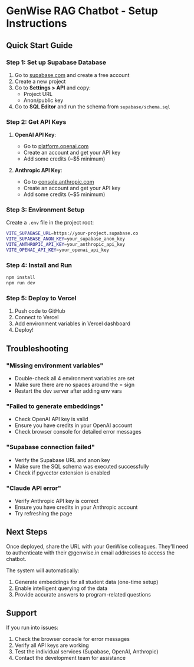 # GenWise RAG Chatbot - Setup Instructions

## Quick Start Guide

### Step 1: Set up Supabase Database

1. Go to [supabase.com](https://supabase.com) and create a free account
2. Create a new project
3. Go to **Settings > API** and copy:
   - Project URL
   - Anon/public key
4. Go to **SQL Editor** and run the schema from `supabase/schema.sql`

### Step 2: Get API Keys

1. **OpenAI API Key**:
   - Go to [platform.openai.com](https://platform.openai.com)
   - Create an account and get your API key
   - Add some credits (~$5 minimum)

2. **Anthropic API Key**:
   - Go to [console.anthropic.com](https://console.anthropic.com)
   - Create an account and get your API key
   - Add some credits (~$5 minimum)

### Step 3: Environment Setup

Create a `.env` file in the project root:

```bash
VITE_SUPABASE_URL=https://your-project.supabase.co
VITE_SUPABASE_ANON_KEY=your_supabase_anon_key
VITE_ANTHROPIC_API_KEY=your_anthropic_api_key
VITE_OPENAI_API_KEY=your_openai_api_key
```

### Step 4: Install and Run

```bash
npm install
npm run dev
```

### Step 5: Deploy to Vercel

1. Push code to GitHub
2. Connect to Vercel
3. Add environment variables in Vercel dashboard
4. Deploy!

## Troubleshooting

### "Missing environment variables"
- Double-check all 4 environment variables are set
- Make sure there are no spaces around the = sign
- Restart the dev server after adding env vars

### "Failed to generate embeddings"
- Check OpenAI API key is valid
- Ensure you have credits in your OpenAI account
- Check browser console for detailed error messages

### "Supabase connection failed"
- Verify the Supabase URL and anon key
- Make sure the SQL schema was executed successfully
- Check if pgvector extension is enabled

### "Claude API error"
- Verify Anthropic API key is correct
- Ensure you have credits in your Anthropic account
- Try refreshing the page

## Next Steps

Once deployed, share the URL with your GenWise colleagues. They'll need to authenticate with their @genwise.in email addresses to access the chatbot.

The system will automatically:
1. Generate embeddings for all student data (one-time setup)
2. Enable intelligent querying of the data
3. Provide accurate answers to program-related questions

## Support

If you run into issues:
1. Check the browser console for error messages
2. Verify all API keys are working
3. Test the individual services (Supabase, OpenAI, Anthropic)
4. Contact the development team for assistance